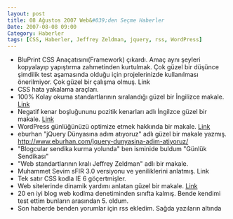 ```yaml
---
layout: post
title: 08 Ağustos 2007 Web&#039;den Seçme Haberler
Date: 2007-08-08 09:00
Category: Haberler
tags: [CSS, Haberler, Jeffrey Zeldman, jquery, rss, WordPress]
---
```


-   BluPrint CSS Anaçatısını(Framework) çıkardı. Amaç aynı şeyleri
    kopyalayıp yapıştırma zahmetinden kurtulmak. Çok güzel bir düşünce
    şimdilik test aşamasında olduğu için projelerinizde kullanılması
    önerilmiyor. Çok güzel bir çalışma olmuş. Link
-   CSS hata yakalama araçları.
-   100% Kolay okuma standartlarının sıralandığı güzel bir İngilizce
    makale. [Link][1]
-   Negatif kenar boşluğununu pozitik kenarları adlı İngilzce güzel bir
    makale. [Link][2]
-   WordPress günlüğünüzü optimize etmek hakkında bir makale. [Link][3]
-   eburhan "jQuery Dünyasına adım atıyoruz" adlı güzel bir makale
    yazmış. http://www.eburhan.com/jquery-dunyasina-adim-atiyoruz/
-   "Blogcular sendika kurma yolunda" ben isminide buldum "Günlük
    Sendikası"
-   "Web standartlarının kralı Jeffrey Zeldman" adlı bir makale.
-   Muhammet Sevim sFIR 3.0 versiyonu ve yeniliklerini anlatmış. Link
-   Tek satır CSS kodla IE 6 göçertmişler. 
-   Web sitelerinde dinamik yardımı anlatan güzel bir makale. [Link][8]
-   20 en iyi blog web kodlma denetiminden sınıfta kalmış. Bende kendimi
    test ettim bunların arasından 5. oldum.
-   Son haberde benden yorumlar için rss ekledim. Sağda yazıların
    altında


  [1]: http://www.informationarchitects.jp/100E2R/ "100% kolay okuma"
  [2]: http://www.search-this.com/2007/08/01/the-positive-side-of-negative-margins/
    "negatif kenar boşluğu"
  [3]: http://www.seobook.com/archives/002380.shtml "wordpress"
  [8]: http://uxmatters.com/MT/archives/000191.php "Web Formlar"